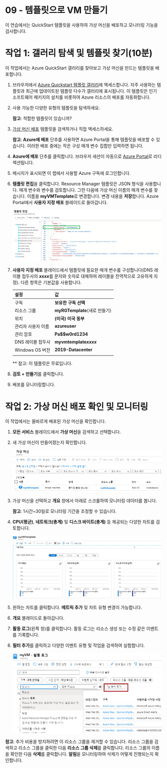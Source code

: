 ﻿---
wts:
    title: '09 - 템플릿으로 VM 만들기(10분)'
    module: '모듈 03: 핵심 솔루션 및 관리 도구 설명하기'
---
# 09 - 템플릿으로 VM 만들기

이 연습에서는 QuickStart 템플릿을 사용하여 가상 머신을 배포하고 모니터링 기능을 검사합니다.

# 작업 1: 갤러리 탐색 및 템플릿 찾기(10분)

이 작업에서는 Azure QuickStart 갤러리를 찾아보고 가상 머신을 만드는 템플릿을 배포합니다. 

1. 브라우저에서 [Azure Quickstart 템플릿 갤러리](https://azure.microsoft.com/resources/templates?azure-portal=true)에 액세스합니다. 자주 사용하는 템플릿과 최근에 업데이트된 템플릿 다수가 갤러리에 표시됩니다. 이 템플릿은 인기 소프트웨어 패키지의 설치를 비롯하여 Azure 리소스의 배포를 자동화합니다.

2. 사용 가능한 다양한 유형의 템플릿을 탐색하세요. 

    **참고**: 적합한 템플릿이 있습니까?

3. [가상 머신 배포](https://azure.microsoft.com/resources/templates/101-vm-simple-windows?azure-portal=true) 템플릿을 검색하거나 직접 액세스하세요.

    **참고**: **Azure에 배포** 단추를 사용하면 Azure Portal을 통해 템플릿을 배포할 수 있습니다. 이러한 배포 중에는 작은 구성 매개 변수 집합만 입력하면 됩니다. 

4. **Azure에 배포** 단추를 클릭합니다. 브라우저 세션이 자동으로 [Azure Portal](http://portal.azure.com/)로 리디렉션됩니다.

5. 메시지가 표시되면 이 랩에서 사용할 Azure 구독에 로그인합니다.

6. **템플릿 편집**을 클릭합니다. Resource Manager 템플릿은 JSON 형식을 사용합니다. 매개 변수와 변수를 검토합니다.  그런 다음에 가상 머신 이름의 매개 변수를 찾습니다. 이름을 **myVMTemplate**로 변경합니다. 변경 내용을 **저장**합니다. Azure Portal에서 **사용자 지정 배포** 블레이드로 돌아갑니다.

    ![VM 이름 변경이 강조 표시된 템플릿의 스크린샷.](../images/0901.png)

7. **사용자 지정 배포** 블레이드에서 템플릿에 필요한 매개 변수를 구성합니다(DNS 레이블 접두사의 ***xxxx***를 문자와 숫자로 대체하여 레이블을 전역적으로 고유하게 지정). 다른 항목은 기본값을 사용합니다. 

    | 설정| 값|
    |----|----|
    | 구독 | **보유한 구독 선택**|
    | 리소스 그룹 | **myRGTemplate**(새로 만들기) |
    | 위치 | **(미국) 미국 동부** |
    | 관리자 사용자 이름 | **azureuser** |
    | 관리 암호 | **Pa$$w0rd1234** |
    | DNS 레이블 접두사 | **myvmtemplate*xxxx*** |
    | Windows OS 버전 | **2019-Datacenter** |
    | | |
    
    ** 참고: 이 템플릿은 무료입니다.

9. **검토 + 만들기**를 클릭합니다.

10. 배포를 모니터링합니다. 

# 작업 2: 가상 머신 배포 확인 및 모니터링

이 작업에서는 올바르게 배포된 가상 머신을 확인합니다. 

1. **모든 서비스** 블레이드에서 **가상 머신**을 검색하고 선택합니다.

2. 새 가상 머신이 만들어졌는지 확인합니다. 

    ![가상 머신 페이지의 스크린샷. 새 VM이 표시되어 있고 실행 중입니다.](../images/0902.png)

3. 가상 머신을 선택하고 **개요** 창에서 아래로 스크롤하여 모니터링 데이터를 봅니다.

    **참고**: 1시간~30일로 모니터링 기간을 조정할 수 있습니다.

4. **CPU(평균)**, **네트워크(총계)** 및 **디스크 바이트(총계)** 등 제공되는 다양한 차트를 검토합니다. 

    ![가상 머신 모니터링 차트의 스크린샷.](../images/0903.png)

5. 원하는 차트를 클릭합니다. **메트릭 추가** 및 차트 유형 변경이 가능합니다.

6. **개요** 블레이드로 돌아갑니다.

7. **활동 로그**(왼쪽 창)를 클릭합니다. 활동 로그는 리소스 생성 또는 수정 같은 이벤트를 기록합니다. 

8. **필터 추가**를 클릭하고 다양한 이벤트 유형 및 작업을 검색하여 실험합니다. 

    ![이벤트 유형이 선택되어 있는 필터 추가 페이지의 스크린샷.](../images/0904.png)

**참고**: 추가 비용을 방지하려면 이 리소스 그룹을 제거할 수 있습니다. 리소스 그룹을 검색하고 리소스 그룹을 클릭한 다음 **리소스 그룹 삭제**를 클릭합니다. 리소스 그룹의 이름을 확인한 다음 **삭제**를 클릭합니다. **알림**을 모니터링하여 삭제가 어떻게 진행되는지 확인합니다.
